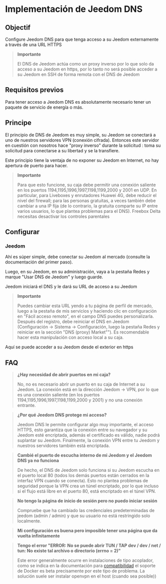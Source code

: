 # Implementación de Jeedom DNS

## Objectif

Configure Jeedom DNS para que tenga acceso a su Jeedom externamente a través de una URL HTTPS

> **Importante**
>
>El DNS de Jeedom actúa como un proxy inverso por lo que solo da acceso a su Jeedom en https, por lo tanto no será posible acceder a su Jeedom en SSH de forma remota con el DNS de Jeedom

## Requisitos previos

Para tener acceso a Jeedom DNS es absolutamente necesario tener un paquete de servicio de energía o más.

## Principe

El principio de DNS de Jeedom es muy simple, su Jeedom se conectará a uno de nuestros servidores VPN (conexión cifrada). Entonces este servidor en cuestión con nosotros hace "proxy inverso" durante la solicitud : toma su solicitud para conectarse a su libertad y se la transfiere.

Este principio tiene la ventaja de no exponer su Jeedom en Internet, no hay apertura de puerto para hacer.

> **Importante**
>
> Para que esto funcione, su caja debe permitir una conexión saliente en los puertos 1194,1195,1996,1997,1198,1199,2000 y 2001 en UDP. En particular, para Liveboxes y enrutadores Huawei 4G, debe reducir el nivel del firewall; para las personas gratuitas, a veces también debe cambiar a una IP fija (de lo contrario, la gratuita comparte su IP entre varios usuarios, lo que plantea problemas para el DNS). Freebox Delta necesitas desactivar los controles parentales 

## Configurar

### Jeedom

Ahí es súper simple, debe conectar su Jeedom al mercado (consulte la documentación del primer paso). 

Luego, en su Jeedom, en su administración, vaya a la pestaña Redes y marque "Usar DNS de Jeedom" y luego guarde.

Jeedom iniciará el DNS y le dará su URL de acceso a su Jeedom

> **Importante**
>
> Puedes cambiar esta URL yendo a tu página de perfil de mercado, luego a la pestaña de mis servicios y haciendo clic en configuración en "Fácil acceso remoto", en el campo DNS puedes personalizarla. Después del registro, debe reiniciar el DNS en Jeedom (Configuración -> Sistema -> Configuración, luego la pestaña Redes y reiniciar en la sección "DNS (proxy) Market""). Es recomendable hacer esta manipulación con acceso local a su caja.

Aquí se puede acceder a su Jeedom desde el exterior en https

## FAQ

> **¿Hay necesidad de abrir puertos en mi caja?**
>
> No, no es necesario abrir un puerto en su caja de Internet a su Jeedom. La conexión está en la dirección Jeedom -> VPN, por lo que es una conexión saliente (en los puertos 1194,1195,1996,1997,1198,1199,2000 y 2001) y no una conexión entrante.

> **¿Por qué Jeedom DNS protege mi acceso?**
>
> Jeedom DNS le permite configurar algo muy importante, el acceso HTTPS, esto garantiza que la conexión entre su navegador y su Jeedom esté encriptada, además el certificado es válido, nadie podrá suplantar su Jeedom. Finalmente, la conexión VPN entre tu Jeedom y nuestros servidores también está encriptada.

> **Cambié el puerto de escucha interno de mi Jeedom y el Jeedom DNS ya no funciona**
>
> De hecho, el DNS de Jeedom solo funciona si su Jeedom escucha en el puerto local 80 (todos los demás puertos están cerrados en la interfaz VPN cuando se conecta). Esto no plantea problemas de seguridad porque la VPN crea un túnel encriptado, por lo que incluso si el flujo está libre en el puerto 80, está encriptado en el túnel VPN.

> **No tengo la página de inicio de sesión pero no puedo iniciar sesión**
>
> Compruebe que ha cambiado las credenciales predeterminadas de jeedom (admin / admin) y que su usuario no está restringido solo localmente.

> **Mi configuración es buena pero imposible tener una página que da vuelta infinitamente**
>

> **Tengo el error "ERROR: No se puede abrir TUN / TAP dev / dev / net / tun: No existe tal archivo o directorio (errno = 2)"**
>
> Este error generalmente ocurre en instalaciones de tipo acoplador, como se indica en la documentación para [compatibilidad](https://doc.jeedom.com/es_ES/compatibility/) el soporte de Docker es beta precisamente por este tipo de problema. La solución suele ser instalar openvpn en el host (cuando sea posible))
